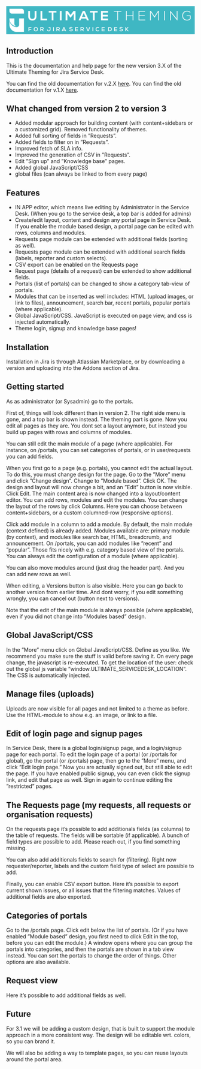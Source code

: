 

<img src="logo.png" width="640" />

## Introduction

This is the documentation and help page for the new version 3.X of the Ultimate Theming for Jira Service Desk.

You can find the old documentation for v.2.X [here](https://prontoplugins.github.io/ultimatethemingforjirasd/v2).
You can find the old documentation for v.1.X [here](https://pronto-plugins.herokuapp.com/ultimate.html).

## What changed from version 2 to version 3

* Added modular approach for building content (with content+sidebars or a customized grid). Removed functionality of themes.
* Added full sorting of fields in ”Requests”.
* Added fields to filter on in ”Requests”.
* Improved fetch of SLA info.
* Improved the generation of CSV in ”Requests”.
* Edit ”Sign up” and ”Knowledge base” pages.
* Added global JavaScript/CSS
* global files (can always be linked to from every page)

## Features

* IN APP editor, which means live editing by Administrator in the Service Desk. (When you go to the service desk, a top bar is added for admins)
* Create/edit layout, content and design any portal page in Service Desk. If you enable the module based design, a portal page can be edited with rows, columns and modules.
* Requests page module can be extended with additional fields (sorting as well).
* Requests page module can be extended with additional search fields (labels, reporter and custom selects).
* CSV export can be enabled on the Requests page
* Request page (details of a request) can be extended to show additional fields.
* Portals (list of portals) can be changed to show a category tab-view of portals.
* Modules that can be inserted as well includes: HTML (upload images, or link to files), announcement, search bar, recent portals, popular portals (where applicable).
* Global JavaScript/CSS. JavaScript is executed on page view, and css is injected automatically.
* Theme login, signup and knowledge base pages!

## Installation

Installation in Jira is through Atlassian Marketplace, or by downloading a version and uploading into the Addons section of Jira. 

## Getting started
As as administrator (or Sysadmin) go to the portals.

First of, things will look different than in version 2. The right side menu is gone, and a top bar is shown instead. The theming part is gone. Now you edit all pages as they are. You dont set a layout anymore, but instead you build up pages with rows and columns of modules.

You can still edit the main module of a page (where applicable). For instance, on /portals, you can set categories of portals, or in user/requests you can add fields.

When you first go to a page (e.g. portals), you cannot edit the actual layout. To do this, you must change design for the page. Go to the ”More” menu and click ”Change design”. Change to ”Module based”. Click OK. The design and layout will now change a bit, and an ”Edit” button is now visible. Click Edit. The main content area is now changed into a layout/content editor. You can add rows, modules and edit the modules. You can change the layout of the rows by click Columns. Here you can choose between content+sidebars, or a custom columned-row (responsive options).

Click add module in a column to add a module. By default, the main module (context defined) is already added. Modules available are: primary module (by context), and modules like search bar, HTML, breadcrumb, and announcement. On /portals, you can add modules like ”recent” and ”popular”. Those fits nicely with e.g. category based view of the portals. You can always edit the configuration of a module (where applicable).

You can also move modules around (just drag the header part). And you can add new rows as well.

When editing, a Versions button is also visible. Here you can go back to another version from earlier time. And dont worry, if you edit something wrongly, you can cancel out (button next to versions).

Note that the edit of the main module is always possible (where applicable), even if you did not change into ”Modules based” design.

## Global JavaScript/CSS
In the ”More” menu click on Global JavaScript/CSS. Define as you like. We recommend you make sure the stuff is valid before saving it.
On every page change, the javascript is re-executed. To get the location of the user: check out the global js variable ”window.ULTIMATE_SERVICEDESK_LOCATION”.
The CSS is automatically injected.

## Manage files (uploads)
Uploads are now visible for all pages and not limited to a theme as before. Use the HTML-module to show e.g. an image, or link to a file.

## Edit of login page and signup pages
In Service Desk, there is a global login/signup page, and a login/signup page for each portal.
To edit the login page of a portal (or /portals for global), go the portal (or /portals) page, then go to the ”More” menu, and click ”Edit login page.” Now you are actually signed out, but still able to edit the page. If you have enabled public signup, you can even click the signup link, and edit that page as well. Sign in again to continue editing the ”restricted” pages.

## The Requests page (my requests, all requests or organisation requests)
On the requests page it’s possible to add additionals fields (as columns) to the table of requests. The fields will be sortable (if applicable).  A bunch of field types are possible to add. Please reach out, if you find something missing.

You can also add additionals fields to search for (filtering). Right now requester/reporter, labels and the custom field type of select are possible to add.

Finally, you can enable CSV export button. Here it’s possible to export current shown issues, or all issues that the filtering matches. Values of additional fields are also exported.

## Categories of portals
Go to the /portals page. Click edit below the list of portals. (Or if you have enabled ”Module based” design, you first need to click Edit in the top, before you can edit the module.)
A window opens where you can group the portals into categories, and then the portals are shown in a tab view instead. You can sort the portals to change the order of things. Other options are also available.

## Request view
Here it’s possible to add additional fields as well.

## Future
For 3.1 we will be adding a custom design, that is built to support the module approach in a more consistent way. The design will be editable wrt. colors, so you can brand it.

We will also be adding a way to template pages, so you can reuse layouts around the portal area.




